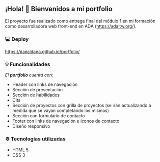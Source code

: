 ## **¡Hola!** 👋  Bienvenidos a mi portfolio
El proyecto fue realizado como entrega final del módulo 1 en mi formación como desarrolladora web front-end en ADA (https://adaitw.org/).

### 💻 Deploy
https://danaldana.github.io/portfolio/

### 💡 Funcionalidades

*El **portfolio** cuenta con:*

* Header con links de navegación
* Sección de presentación
* Sección de habilidades
* Cita
* Sección de proyectos con grilla de proyectos (se irán actualizando a medida que se vayan completando los mismos)
* Sección con formulario de contacto
* Footer con links de navegación e íconos de contacto
* Diseño responsivo

### ⚙️ Tecnologías utilizadas

* HTML 5
* CSS 3
